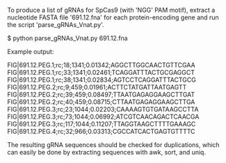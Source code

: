 To produce a list of gRNAs for SpCas9 (with 'NGG' PAM motif), extract a nucleotide FASTA file '691.12.fna' for each protein-encoding gene  and run the script 'parse_gRNAs_Vnat.py'.

$ python parse_gRNAs_Vnat.py 691.12.fna

Example output:

FIG|691.12.PEG.1;rc;18;1341;0.01342;AGGCTTGGCAACTGTTCGAA
FIG|691.12.PEG.1;rc;33;1341;0.02461;TCAGGATTTACTGCGAGGCT
FIG|691.12.PEG.1;rc;38;1341;0.02834;AGTCCTCAGGATTTACTGCG
FIG|691.12.PEG.2;rc;9;459;0.01961;ACTTCTATGATTAATGAGTT
FIG|691.12.PEG.2;rc;39;459;0.08497;TTAATGAGAGGAAGCTTGAT
FIG|691.12.PEG.2;rc;40;459;0.08715;CTTAATGAGAGGAAGCTTGA
FIG|691.12.PEG.3;rc;23;1044;0.02203;CAAAAGTGTGATAAGCCTTA
FIG|691.12.PEG.3;rc;73;1044;0.06992;ATCGTCAACAGACTCAACGA
FIG|691.12.PEG.3;rc;117;1044;0.11207;TTAGGTAAGCTTTTGAAAGC
FIG|691.12.PEG.4;rc;32;966;0.03313;CGCCATCACTGAGTGTTTTC

The resulting gRNA sequences should be checked for duplications, which can easily be done by extracting sequences with awk, sort, and uniq.
